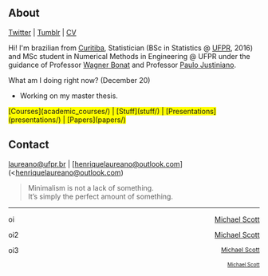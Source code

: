 ## About

[Twitter](https://twitter.com/hap_laureano) |
[Tumblr](tumblr/) |
[CV](vitae.pdf)

Hi! I'm brazilian from [Curitiba](https://goo.gl/K1Qcdv), Statistician
(BSc in Statistics @ [UFPR](https://goo.gl/DtVAbi), 2016) and MSc
student in Numerical Methods in Engineering @ UFPR under the guidance of
Professor [Wagner Bonat](http://www.leg.ufpr.br/~wagner/) and Professor
[Paulo Justiniano](http://leg.ufpr.br/~paulojus/).

What am I doing right now? (December 20)

+ Working on my master thesis.

<span style="background-color: #FFFF00">
      [Courses](academic_courses/) |
      [Stuff](stuff/) |
      [Presentations](presentations/) |
      [Papers](papers/)</span>

## Contact

[laureano@ufpr.br](laureano@ufpr.br) |
[henriquelaureano@outlook.com](<henriquelaureano@outlook.com)

> Minimalism is not a lack of something.\
> It’s simply the perfect amount of something.

***

<p><a href="mike.html" style="float: right;">Michael Scott</a></p>

oi

<p><a href="mike.html" style="float: right; font-size: 14px">Michael Scott</a></p>

oi2

<p><a href="mike.html" style="float: right; font-size: 12px">Michael Scott</a></p>

oi3

<p><a href="mike.html" style="float: right; font-size: 10px">Michael Scott</a></p>
